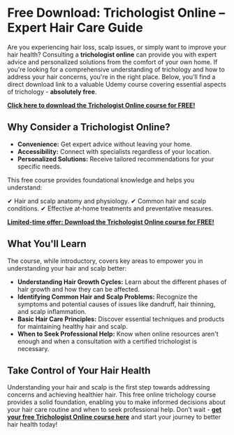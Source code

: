 # Free Download: Trichologist Online – Expert Hair Care Guide

Are you experiencing hair loss, scalp issues, or simply want to improve your hair health? Consulting a **trichologist online** can provide you with expert advice and personalized solutions from the comfort of your own home. If you're looking for a comprehensive understanding of trichology and how to address your hair concerns, you're in the right place. Below, you’ll find a direct download link to a valuable Udemy course covering essential aspects of trichology - **absolutely free**.

[**Click here to download the Trichologist Online course for FREE!**](https://udemywork.com/trichologist-online)

## Why Consider a Trichologist Online?

*   **Convenience:** Get expert advice without leaving your home.
*   **Accessibility:** Connect with specialists regardless of your location.
*   **Personalized Solutions:** Receive tailored recommendations for your specific needs.

This free course provides foundational knowledge and helps you understand:

✔ Hair and scalp anatomy and physiology.
✔ Common hair and scalp conditions.
✔ Effective at-home treatments and preventative measures.

[**Limited-time offer: Download the Trichologist Online course for FREE!**](https://udemywork.com/trichologist-online)

## What You'll Learn

The course, while introductory, covers key areas to empower you in understanding your hair and scalp better:

*   **Understanding Hair Growth Cycles:** Learn about the different phases of hair growth and how they can be affected.
*   **Identifying Common Hair and Scalp Problems:** Recognize the symptoms and potential causes of issues like dandruff, hair thinning, and scalp inflammation.
*   **Basic Hair Care Principles:** Discover essential techniques and products for maintaining healthy hair and scalp.
*   **When to Seek Professional Help:** Know when online resources aren't enough and when a consultation with a certified trichologist is necessary.

## Take Control of Your Hair Health

Understanding your hair and scalp is the first step towards addressing concerns and achieving healthier hair. This free online trichology course provides a solid foundation, enabling you to make informed decisions about your hair care routine and when to seek professional help. Don’t wait - **[get your free Trichologist Online course here](https://udemywork.com/trichologist-online)** and start your journey to better hair health today!
